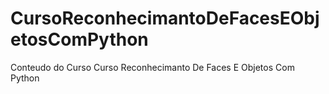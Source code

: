 # CursoReconhecimantoDeFacesEObjetosComPython
Conteudo do Curso Curso Reconhecimanto De Faces E Objetos Com Python
